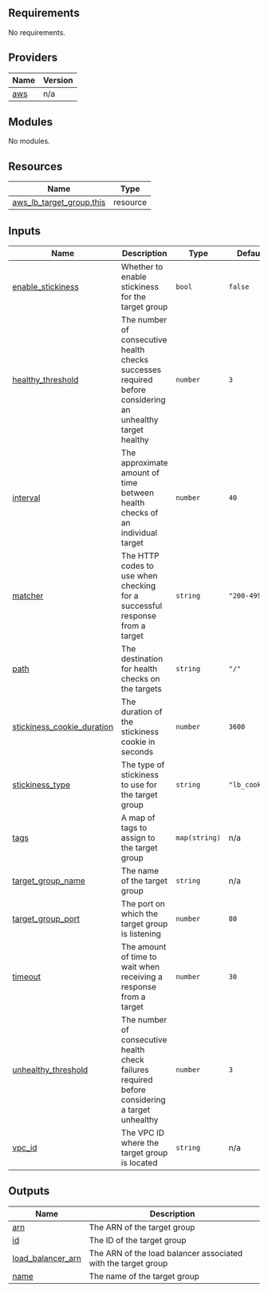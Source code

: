 ## Requirements

No requirements.

## Providers

| Name | Version |
|------|---------|
| <a name="provider_aws"></a> [aws](#provider\_aws) | n/a |

## Modules

No modules.

## Resources

| Name | Type |
|------|------|
| [aws_lb_target_group.this](https://registry.terraform.io/providers/hashicorp/aws/latest/docs/resources/lb_target_group) | resource |

## Inputs

| Name | Description | Type | Default | Required |
|------|-------------|------|---------|:--------:|
| <a name="input_enable_stickiness"></a> [enable\_stickiness](#input\_enable\_stickiness) | Whether to enable stickiness for the target group | `bool` | `false` | no |
| <a name="input_healthy_threshold"></a> [healthy\_threshold](#input\_healthy\_threshold) | The number of consecutive health checks successes required before considering an unhealthy target healthy | `number` | `3` | no |
| <a name="input_interval"></a> [interval](#input\_interval) | The approximate amount of time between health checks of an individual target | `number` | `40` | no |
| <a name="input_matcher"></a> [matcher](#input\_matcher) | The HTTP codes to use when checking for a successful response from a target | `string` | `"200-499"` | no |
| <a name="input_path"></a> [path](#input\_path) | The destination for health checks on the targets | `string` | `"/"` | no |
| <a name="input_stickiness_cookie_duration"></a> [stickiness\_cookie\_duration](#input\_stickiness\_cookie\_duration) | The duration of the stickiness cookie in seconds | `number` | `3600` | no |
| <a name="input_stickiness_type"></a> [stickiness\_type](#input\_stickiness\_type) | The type of stickiness to use for the target group | `string` | `"lb_cookie"` | no |
| <a name="input_tags"></a> [tags](#input\_tags) | A map of tags to assign to the target group | `map(string)` | n/a | yes |
| <a name="input_target_group_name"></a> [target\_group\_name](#input\_target\_group\_name) | The name of the target group | `string` | n/a | yes |
| <a name="input_target_group_port"></a> [target\_group\_port](#input\_target\_group\_port) | The port on which the target group is listening | `number` | `80` | no |
| <a name="input_timeout"></a> [timeout](#input\_timeout) | The amount of time to wait when receiving a response from a target | `number` | `30` | no |
| <a name="input_unhealthy_threshold"></a> [unhealthy\_threshold](#input\_unhealthy\_threshold) | The number of consecutive health check failures required before considering a target unhealthy | `number` | `3` | no |
| <a name="input_vpc_id"></a> [vpc\_id](#input\_vpc\_id) | The VPC ID where the target group is located | `string` | n/a | yes |

## Outputs

| Name | Description |
|------|-------------|
| <a name="output_arn"></a> [arn](#output\_arn) | The ARN of the target group |
| <a name="output_id"></a> [id](#output\_id) | The ID of the target group |
| <a name="output_load_balancer_arn"></a> [load\_balancer\_arn](#output\_load\_balancer\_arn) | The ARN of the load balancer associated with the target group |
| <a name="output_name"></a> [name](#output\_name) | The name of the target group |
